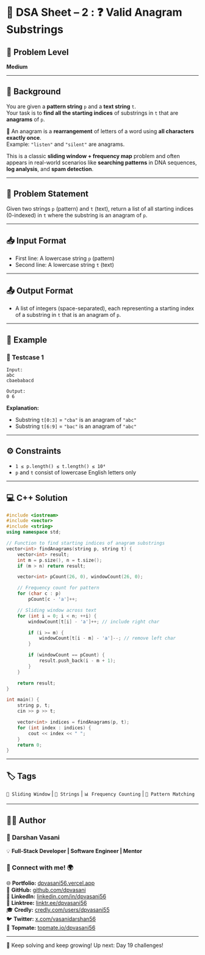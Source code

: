 # 📌 DSA Sheet – 2 : ❓ Valid Anagram Substrings  
## 🎯 Problem Level  
**Medium**

---

## 🧩 Background  

You are given a **pattern string** `p` and a **text string** `t`.  
Your task is to **find all the starting indices** of substrings in `t` that are **anagrams** of `p`.

🧠 An anagram is a **rearrangement** of letters of a word using **all characters exactly once**.  
Example: `"listen"` and `"silent"` are anagrams.

This is a classic **sliding window + frequency map** problem and often appears in real-world scenarios like **searching patterns** in DNA sequences, **log analysis**, and **spam detection**.

---

## 📝 Problem Statement  

Given two strings `p` (pattern) and `t` (text), return a list of all starting indices (0-indexed) in `t` where the substring is an anagram of `p`.

---

## 📥 Input Format  
- First line: A lowercase string `p` (pattern)  
- Second line: A lowercase string `t` (text)

---

## 📤 Output Format  
- A list of integers (space-separated), each representing a starting index of a substring in `t` that is an anagram of `p`.

---

## 🧪 Example  

### 🔹 Testcase 1  
```
Input:  
abc  
cbaebabacd  

Output:  
0 6
```

**Explanation:**  
- Substring `t[0:3]` = `"cba"` is an anagram of `"abc"`  
- Substring `t[6:9]` = `"bac"` is an anagram of `"abc"`

---

## ⚙️ Constraints  
- `1 ≤ p.length() ≤ t.length() ≤ 10⁴`  
- `p` and `t` consist of lowercase English letters only

---

## 💻 C++ Solution  

```cpp
#include <iostream>
#include <vector>
#include <string>
using namespace std;

// Function to find starting indices of anagram substrings
vector<int> findAnagrams(string p, string t) {
    vector<int> result;
    int m = p.size(), n = t.size();
    if (m > n) return result;

    vector<int> pCount(26, 0), windowCount(26, 0);

    // Frequency count for pattern
    for (char c : p)
        pCount[c - 'a']++;

    // Sliding window across text
    for (int i = 0; i < n; ++i) {
        windowCount[t[i] - 'a']++; // include right char

        if (i >= m) {
            windowCount[t[i - m] - 'a']--; // remove left char
        }

        if (windowCount == pCount) {
            result.push_back(i - m + 1);
        }
    }

    return result;
}

int main() {
    string p, t;
    cin >> p >> t;

    vector<int> indices = findAnagrams(p, t);
    for (int index : indices) {
        cout << index << " ";
    }
    return 0;
}
```

---

## 🏷️ Tags  
`🔁 Sliding Window` | `🧵 Strings` | `📊 Frequency Counting` | `🧠 Pattern Matching`  

---

## 👨‍💻 Author  

### 🚀 **Darshan Vasani**  
💡 **Full-Stack Developer | Software Engineer | Mentor**  

### 🔗 Connect with me! 🌍  
🌐 **Portfolio:** [dpvasani56.vercel.app](https://dpvasani56.vercel.app)  
🐙 **GitHub:** [github.com/dpvasani](https://github.com/dpvasani)  
💼 **LinkedIn:** [linkedin.com/in/dpvasani56](https://www.linkedin.com/in/dpvasani56/)  
🌳 **Linktree:** [linktr.ee/dpvasani56](https://linktr.ee/dpvasani56)  
🎓 **Credly:** [credly.com/users/dpvasani55](https://www.credly.com/users/dpvasani55/)  
🐦 **Twitter:** [x.com/vasanidarshan56](https://x.com/vasanidarshan56)  
📢 **Topmate:** [topmate.io/dpvasani56](https://topmate.io/dpvasani56)

---

🧩 Keep solving and keep growing! Up next: Day 19 challenges!